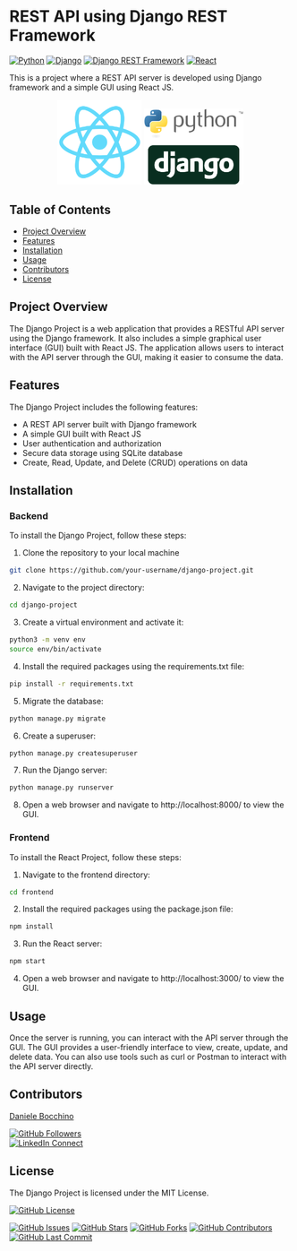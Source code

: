 # REST API using Django REST Framework

[![Python](https://img.shields.io/badge/Python-3.9.13.-yellow)](https://www.python.org/downloads/release/python-380/)
[![Django](https://img.shields.io/badge/Django-4.2.0-green)](https://www.djangoproject.com/download/)
[![Django REST Framework](https://img.shields.io/badge/Django%20REST%20Framework-3.14.0-red)](https://www.django-rest-framework.org/)
[![React](https://img.shields.io/badge/React-18.0.2-blue)](https://reactjs.org/)

This is a project where a REST API server is developed using Django framework and a simple GUI using React JS.

<p align="middle">
    <img width='30%' margin='1rem' src='frontend/public/logo512.png'>
    <img width='35%' margin='1rem' src='frontend/public/django.png'>
</p>

## Table of Contents

- [Project Overview](#projectoverview)
- [Features](#features)
- [Installation](#installation)
- [Usage](#usage)
- [Contributors](#contributors)
- [License](#license)

## Project Overview

The Django Project is a web application that provides a RESTful API server using the Django framework. It also includes a simple graphical user interface (GUI) built with React JS. The application allows users to interact with the API server through the GUI, making it easier to consume the data.

## Features

The Django Project includes the following features:

- A REST API server built with Django framework
- A simple GUI built with React JS
- User authentication and authorization
- Secure data storage using SQLite database
- Create, Read, Update, and Delete (CRUD) operations on data

## Installation

### Backend

To install the Django Project, follow these steps:

1. Clone the repository to your local machine

```bash
git clone https://github.com/your-username/django-project.git
```

2. Navigate to the project directory:

```bash
cd django-project
```

3. Create a virtual environment and activate it:

```bash
python3 -m venv env
source env/bin/activate
```

4. Install the required packages using the requirements.txt file:

```bash
pip install -r requirements.txt
```

5. Migrate the database:

```bash
python manage.py migrate
```

6. Create a superuser:

```bash
python manage.py createsuperuser
```

7. Run the Django server:

```bash
python manage.py runserver
```

8. Open a web browser and navigate to http://localhost:8000/ to view the GUI.

### Frontend

To install the React Project, follow these steps:

1. Navigate to the frontend directory:

```bash
cd frontend
```

2. Install the required packages using the package.json file:

```bash
npm install
```

3. Run the React server:

```bash
npm start
```

4. Open a web browser and navigate to http://localhost:3000/ to view the GUI.

## Usage

Once the server is running, you can interact with the API server through the GUI. The GUI provides a user-friendly interface to view, create, update, and delete data. You can also use tools such as curl or Postman to interact with the API server directly.

## Contributors

[Daniele Bocchino](https://danielebocchino.github.io/)

[![GitHub Followers](https://img.shields.io/github/followers/DanieleBocchino?style=social)](https://github.com/DanieleBocchino)  
[![LinkedIn Connect](https://img.shields.io/badge/LinkedIn-Connect-blue?style=social&logo=linkedin)](https://www.linkedin.com/in/daniele-bocchino-aa602a20b/)

## License

The Django Project is licensed under the MIT License.

[![GitHub License](https://img.shields.io/github/license/DanieleBocchino/django-project)](https://github.com/DanieleBocchino/django-project/)

[![GitHub Issues](https://img.shields.io/github/issues/DanieleBocchino/django-project)](https://github.com/DanieleBocchino/django-project)
[![GitHub Stars](https://img.shields.io/github/stars/DanieleBocchino/django-project)](https://github.com/DanieleBocchino/django-project)
[![GitHub Forks](https://img.shields.io/github/forks/DanieleBocchino/django-project)](https://github.com/DanieleBocchino/django-project)
[![GitHub Contributors](https://img.shields.io/github/contributors/DanieleBocchino/django-project)](https://github.com/DanieleBocchino/django-project)
[![GitHub Last Commit](https://img.shields.io/github/last-commit/DanieleBocchino/django-project)](https://github.com/DanieleBocchino/django-project)
